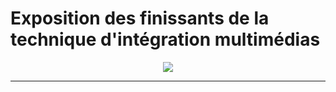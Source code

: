 # Exposition des finissants de la technique d'intégration multimédias


<p align="center">
  <img src="./photos/bonne/banquet.jpg">
</p>

---
